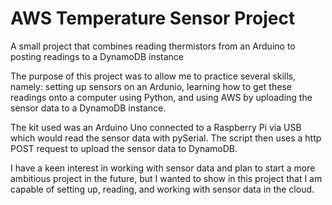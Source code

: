 # AWS Temperature Sensor Project
A small project that combines reading thermistors from an Arduino to posting readings to a DynamoDB instance

The purpose of this project was to allow me to practice several skills, namely: setting up sensors on an Ardunio, learning how to get these readings onto a computer using Python, and using AWS by uploading the sensor data to a DynamoDB instance.

The kit used was an Arduino Uno connected to a Raspberry Pi via USB which would read the sensor data with pySerial. The script then uses a http POST request to upload the sensor data to DynamoDB.

I have a keen interest in working with sensor data and plan to start a more ambitious project in the future, but I wanted to show in this project that I am capable of setting up, reading, and working with sensor data in the cloud.
